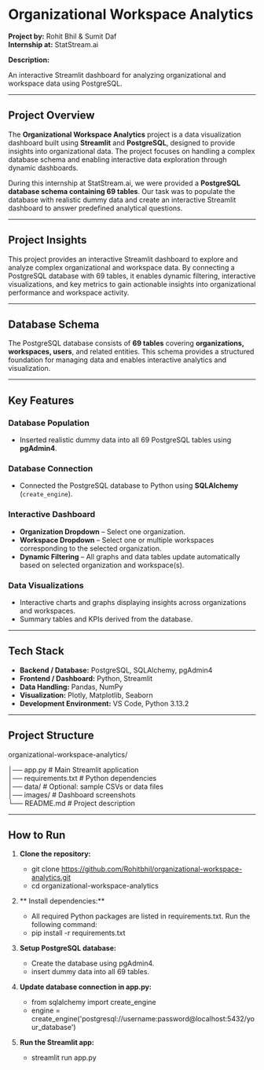 # Organizational Workspace Analytics

**Project by:** Rohit Bhil & Sumit Daf  
**Internship at:** StatStream.ai

**Description:**  

An interactive Streamlit dashboard for analyzing organizational and workspace data using PostgreSQL.

---

## Project Overview

The **Organizational Workspace Analytics** project is a data visualization dashboard built using **Streamlit** and **PostgreSQL**, designed to provide insights into organizational data. The project focuses on handling a complex database schema and enabling interactive data exploration through dynamic dashboards.  

During this internship at StatStream.ai, we were provided a **PostgreSQL database schema containing 69 tables**. Our task was to populate the database with realistic dummy data and create an interactive Streamlit dashboard to answer predefined analytical questions.

---
## Project Insights

This project provides an interactive Streamlit dashboard to explore and analyze complex organizational and workspace data. By connecting a PostgreSQL database with 69 tables, it enables dynamic filtering, interactive visualizations, and key metrics to gain actionable insights into organizational performance and workspace activity.

---
## Database Schema

The PostgreSQL database consists of **69 tables** covering **organizations, workspaces, users**, and related entities. This schema provides a structured foundation for managing data and enables interactive analytics and visualization.

---

## Key Features

### Database Population
- Inserted realistic dummy data into all 69 PostgreSQL tables using **pgAdmin4**.

### Database Connection
- Connected the PostgreSQL database to Python using **SQLAlchemy** (`create_engine`).

### Interactive Dashboard
- **Organization Dropdown** – Select one organization.  
- **Workspace Dropdown** – Select one or multiple workspaces corresponding to the selected organization.  
- **Dynamic Filtering** – All graphs and data tables update automatically based on selected organization and workspace(s).

### Data Visualizations
- Interactive charts and graphs displaying insights across organizations and workspaces.  
- Summary tables and KPIs derived from the database.

---

## Tech Stack

- **Backend / Database:** PostgreSQL, SQLAlchemy, pgAdmin4  
- **Frontend / Dashboard:** Python, Streamlit  
- **Data Handling:** Pandas, NumPy  
- **Visualization:** Plotly, Matplotlib, Seaborn
- **Development Environment:** VS Code, Python 3.13.2

---

## Project Structure

organizational-workspace-analytics/

│── app.py # Main Streamlit application   
│── requirements.txt # Python dependencies  
│── data/ # Optional: sample CSVs or data files  
│── images/ # Dashboard screenshots  
└── README.md # Project description 


---

## How to Run

1. **Clone the repository:**
   - git clone https://github.com/Rohitbhil/organizational-workspace-analytics.git
   - cd organizational-workspace-analytics


2. ** Install dependencies:**
   - All required Python packages are listed in requirements.txt. Run the following command:
   - pip install -r requirements.txt


3. **Setup PostgreSQL database:**
   - Create the database using pgAdmin4.
   - insert dummy data into all 69 tables.

4. **Update database connection in app.py:**
   - from sqlalchemy import create_engine
   - engine = create_engine('postgresql://username:password@localhost:5432/your_database')


6. **Run the Streamlit app:**
   - streamlit run app.py


